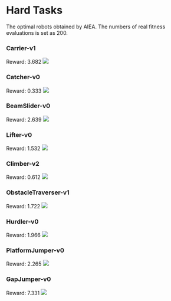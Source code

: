 
# Hard Tasks

The optimal robots obtained by AIEA. The numbers of real fitness evaluations is set as 200.

### Carrier-v1
Reward: 3.682
<img src="https://github.com/shuleiLiu/AIEA-GIF/blob/main/task_gif/Carrier-v1_3.682.gif" />

### Catcher-v0
Reward: 0.333
<img src="https://github.com/shuleiLiu/AIEA-GIF/blob/main/task_gif/Catcher-v0_0.333.gif" />

### BeamSlider-v0
Reward: 2.639
<img src="https://github.com/shuleiLiu/AIEA-GIF/blob/main/task_gif/BeamSlider-v0_2.639.gif" />

### Lifter-v0
Reward: 1.532
<img src="https://github.com/shuleiLiu/AIEA-GIF/blob/main/task_gif/Lifter-v0_1.532.gif" />

### Climber-v2
Reward: 0.612
<img src="https://github.com/shuleiLiu/AIEA-GIF/blob/main/task_gif/Climber-v2_0.612.gif" />

### ObstacleTraverser-v1
Reward: 1.722
<img src="https://github.com/shuleiLiu/AIEA-GIF/blob/main/task_gif/ObstacleTraverser-v1_1.722.gif" />

### Hurdler-v0
Reward: 1.966
<img src="https://github.com/shuleiLiu/AIEA-GIF/blob/main/task_gif/Hurdler-v0_1.966.gif" />

### PlatformJumper-v0
Reward: 2.265
<img src="https://github.com/shuleiLiu/AIEA-GIF/blob/main/task_gif/PlatformJumper-v0_2.265.gif" />

### GapJumper-v0
Reward: 7.331
<img src="https://github.com/shuleiLiu/AIEA-GIF/blob/main/task_gif/GapJumper-v0_7.331.gif" />
